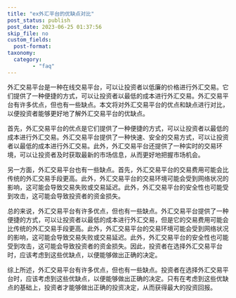 ```yaml
---
title: "ex外汇平台的优缺点对比"
post_status: publish
post_date: 2023-06-25 01:37:56
skip_file: no
custom_fields: 
  post-format: 
taxonomy:
  category:
        - "faq"
---
```


外汇交易平台是一种在线交易平台，可以让投资者以低廉的价格进行外汇交易。它们提供了一种便捷的方式，可以让投资者以最低的成本进行外汇交易。外汇交易平台有许多优点，但也有一些缺点。本文将对外汇交易平台的优点和缺点进行对比，以便投资者能够更好地了解外汇交易平台的优缺点。

首先，外汇交易平台的优点是它们提供了一种便捷的方式，可以让投资者以最低的成本进行外汇交易。外汇交易平台提供了一种快速、安全的交易方式，可以让投资者以最低的成本进行外汇交易。此外，外汇交易平台还提供了一种实时的交易环境，可以让投资者及时获取最新的市场信息，从而更好地把握市场机会。

另一方面，外汇交易平台也有一些缺点。首先，外汇交易平台的交易费用可能会比传统的外汇交易手段更高。此外，外汇交易平台的交易环境可能会受到网络状况的影响，这可能会导致交易失败或交易延迟。此外，外汇交易平台的安全性也可能受到攻击，这可能会导致投资者的资金损失。

总的来说，外汇交易平台有许多优点，但也有一些缺点。外汇交易平台提供了一种便捷的方式，可以让投资者以最低的成本进行外汇交易，但是它的交易费用可能会比传统的外汇交易手段更高。此外，外汇交易平台的交易环境可能会受到网络状况的影响，这可能会导致交易失败或交易延迟。此外，外汇交易平台的安全性也可能受到攻击，这可能会导致投资者的资金损失。因此，投资者在选择外汇交易平台时，应该考虑到这些优缺点，以便能够做出正确的决定。

综上所述，外汇交易平台有许多优点，但也有一些缺点。投资者在选择外汇交易平台时，应该考虑到这些优缺点，以便能够做出正确的决定。只有在考虑到这些优缺点的基础上，投资者才能够做出正确的投资决定，从而获得最大的投资回报。
